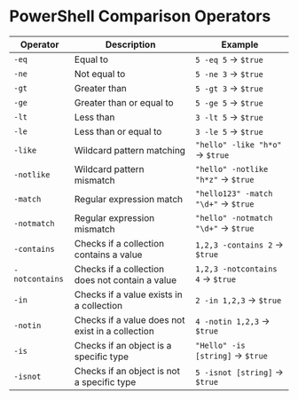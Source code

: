 # PowerShell Comparison Operators

| Operator  | Description | Example |
|-----------|-------------|---------|
| `-eq`  | Equal to | `5 -eq 5` → `$true` |
| `-ne`  | Not equal to | `5 -ne 3` → `$true` |
| `-gt`  | Greater than | `5 -gt 3` → `$true` |
| `-ge`  | Greater than or equal to | `5 -ge 5` → `$true` |
| `-lt`  | Less than | `3 -lt 5` → `$true` |
| `-le`  | Less than or equal to | `3 -le 5` → `$true` |
| `-like`  | Wildcard pattern matching | `"hello" -like "h*o"` → `$true` |
| `-notlike`  | Wildcard pattern mismatch | `"hello" -notlike "h*z"` → `$true` |
| `-match`  | Regular expression match | `"hello123" -match "\d+"` → `$true` |
| `-notmatch`  | Regular expression mismatch | `"hello" -notmatch "\d+"` → `$true` |
| `-contains`  | Checks if a collection contains a value | `1,2,3 -contains 2` → `$true` |
| `-notcontains`  | Checks if a collection does not contain a value | `1,2,3 -notcontains 4` → `$true` |
| `-in`  | Checks if a value exists in a collection | `2 -in 1,2,3` → `$true` |
| `-notin`  | Checks if a value does not exist in a collection | `4 -notin 1,2,3` → `$true` |
| `-is`  | Checks if an object is a specific type | `"Hello" -is [string]` → `$true` |
| `-isnot`  | Checks if an object is not a specific type | `5 -isnot [string]` → `$true` |

